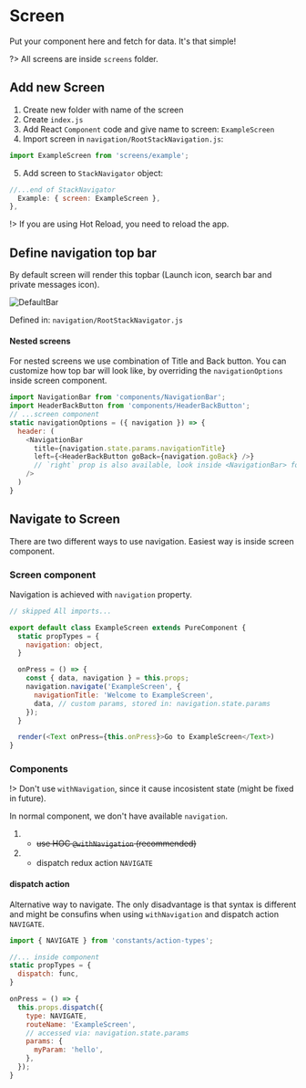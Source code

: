 # Screen

Put your component here and fetch for data. It's that simple!

?> All screens are inside `screens` folder.

## Add new Screen

1. Create new folder with name of the screen
2. Create `index.js`
3. Add React `Component` code and give name to screen: `ExampleScreen`
4. Import screen in `navigation/RootStackNavigation.js`:
```js
import ExampleScreen from 'screens/example';
```
5. Add screen to `StackNavigator` object:
```js
//...end of StackNavigator
  Example: { screen: ExampleScreen },
},
```

!> If you are using Hot Reload, you need to reload the app.

## Define navigation top bar
By default screen will render this topbar (Launch icon, search bar and private messages icon).

![DefaultBar](https://d26dzxoao6i3hh.cloudfront.net/items/3B1A470Y2s39453T1w0l/Image%202017-10-06%20at%2011.02.34%20AM.public.20153B402N03.png)

Defined in: `navigation/RootStackNavigator.js`

#### Nested screens
For nested screens we use combination
of Title and Back button. You can customize how top bar will look like, by overriding the  `navigationOptions`
inside screen component.
```js
import NavigationBar from 'components/NavigationBar';
import HeaderBackButton from 'components/HeaderBackButton';
// ...screen component
static navigationOptions = ({ navigation }) => {
  header: (
    <NavigationBar
      title={navigation.state.params.navigationTitle}
      left={<HeaderBackButton goBack={navigation.goBack} />}
      // `right` prop is also available, look inside <NavigationBar> for more info.
    />
  )
}
```

## Navigate to Screen
There are two different ways to use navigation. Easiest way is inside screen component.

### Screen component
Navigation is achieved with `navigation` property.

```js
// skipped All imports...

export default class ExampleScreen extends PureComponent {
  static propTypes = {
    navigation: object,
  }

  onPress = () => {
    const { data, navigation } = this.props;
    navigation.navigate('ExampleScreen', {
      navigationTitle: 'Welcome to ExampleScreen',
      data, // custom params, stored in: navigation.state.params
    });
  }

  render(<Text onPress={this.onPress}>Go to ExampleScreen</Text>)
}
```

### Components
!> Don't use `withNavigation`, since it cause incosistent state (might be fixed in future).

In normal component, we don't have available `navigation`.
 1. - ~~use HOC `@withNavigation` (recommended)~~
 2. - dispatch redux action `NAVIGATE`


#### dispatch action

Alternative way to navigate. The only disadvantage is that syntax is different and might be consufins when using `withNavigation` and dispatch action `NAVIGATE`.

```js
import { NAVIGATE } from 'constants/action-types';

//... inside component
static propTypes = {
  dispatch: func,
}

onPress = () => {
  this.props.dispatch({
    type: NAVIGATE,
    routeName: 'ExampleScreen',
    // accessed via: navigation.state.params
    params: {
      myParam: 'hello',
    },
  });
}
```
